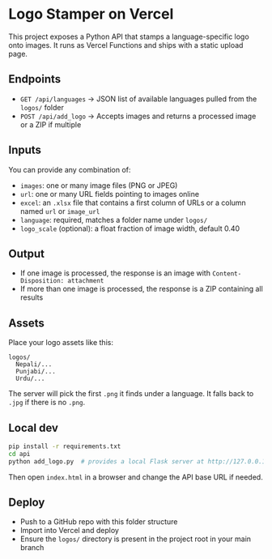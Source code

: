 # Logo Stamper on Vercel

This project exposes a Python API that stamps a language-specific logo onto images. It runs as Vercel Functions and ships with a static upload page.

## Endpoints

- `GET /api/languages` → JSON list of available languages pulled from the `logos/` folder
- `POST /api/add_logo` → Accepts images and returns a processed image or a ZIP if multiple

## Inputs

You can provide any combination of:
- `images`: one or many image files (PNG or JPEG)
- `url`: one or many URL fields pointing to images online
- `excel`: an `.xlsx` file that contains a first column of URLs or a column named `url` or `image_url`
- `language`: required, matches a folder name under `logos/`
- `logo_scale` (optional): a float fraction of image width, default 0.40

## Output

- If one image is processed, the response is an image with `Content-Disposition: attachment`
- If more than one image is processed, the response is a ZIP containing all results

## Assets

Place your logo assets like this:
```
logos/
  Nepali/...
  Punjabi/...
  Urdu/...
```
The server will pick the first `.png` it finds under a language. It falls back to `.jpg` if there is no `.png`.

## Local dev

```bash
pip install -r requirements.txt
cd api
python add_logo.py  # provides a local Flask server at http://127.0.0.1:5000
```

Then open `index.html` in a browser and change the API base URL if needed.

## Deploy

- Push to a GitHub repo with this folder structure
- Import into Vercel and deploy
- Ensure the `logos/` directory is present in the project root in your main branch
